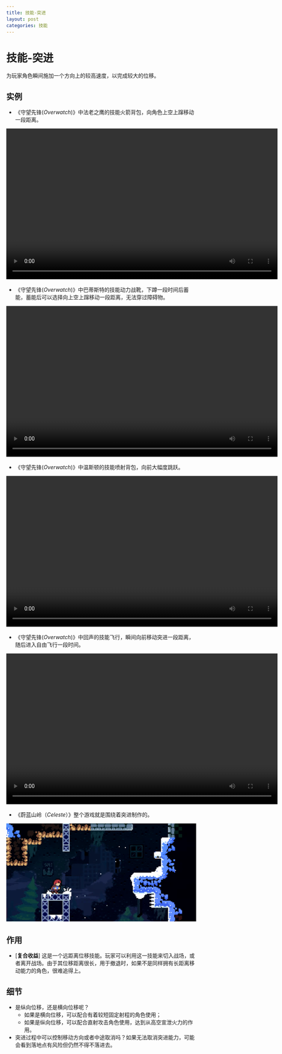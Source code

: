 ```yaml
---
title: 技能-突进
layout: post
categories: 技能
---
```


# 技能-突进
为玩家角色瞬间施加一个方向上的较高速度，以完成较大的位移。

## 实例

- 《守望先锋(*Overwatch*)》中法老之鹰的技能火箭背包，向角色上空上蹿移动一段距离。

<video width="720" height="400" controls>
    <source src="/videos/法老之鹰-火箭背包.mp4" type="video/mp4">
</video>

- 《守望先锋(*Overwatch*)》中巴蒂斯特的技能动力战靴，下蹲一段时间后蓄能，蓄能后可以选择向上空上蹿移动一段距离，无法穿过障碍物。

<video width="720" height="400" controls>
    <source src="/videos/巴蒂斯特-动力战靴.mp4" type="video/mp4">
</video>

- 《守望先锋(*Overwatch*)》中温斯顿的技能喷射背包，向前大幅度跳跃。

<video width="720" height="400" controls>
    <source src="/videos/温斯顿-喷射背包.mp4" type="video/mp4">
</video>

- 《守望先锋(*Overwatch*)》中回声的技能飞行，瞬间向前移动突进一段距离，随后进入自由飞行一段时间。

<video width="720" height="400" controls>
    <source src="/videos/回声-飞行.mp4" type="video/mp4">
</video>

- 《蔚蓝山岭（*Celeste*）》整个游戏就是围绕着突进制作的。

![蔚蓝山岭中的突进](/images/突进-蔚蓝山岭.gif)

## 作用
- [**复合收益**] 这是一个远距离位移技能。玩家可以利用这一技能来切入战场，或者离开战场。由于其位移距离很长，用于撤退时，如果不是同样拥有长距离移动能力的角色，很难追得上。

## 细节
- 是纵向位移，还是横向位移呢？
    - 如果是横向位移，可以配合有着较短固定射程的角色使用；
    - 如果是纵向位移，可以配合直射攻击角色使用，达到从高空宣泄火力的作用。
- 突进过程中可以控制移动方向或者中途取消吗？如果无法取消突进能力，可能会看到落地点有风险但仍然不得不落进去。